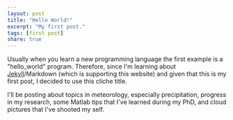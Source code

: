 ```yaml
---
layout: post
title: "Hello World!"
excerpt: "My first post."
tags: [first post]
share: true
---
```


Usually when you learn a new programming language the first example is a "hello_world" program. Therefore, since I'm learning about [Jekyll](http://jekyllrb.com)/Markdown (which is supporting this website) and given that this is my first post, I decided to use this cliche title.

I'll be posting about topics in meteorology, especially precipitation, progress in my research, some Matlab tips that I've learned during my PhD, and cloud pictures that I've shooted my self.

